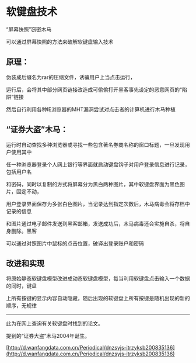 # 软键盘技术 #

“屏幕快照”窃密木马

可以通过屏幕快照的方法来破解软键盘输入技术

## 原理： ##

伪装成后缀名为rar的压缩文件，诱骗用户上当点击运行，

运行后，会将其中部分网页链接改造成可偷偷打开黑客事先设定的恶意网页的“陷阱”链接

然后自行利用各种IE浏览器的MHT漏洞尝试对点击者的计算机进行木马种植

## “证券大盗”木马： ##

运行时自动查找多种浏览器或寻找一些包含著名券商名称的窗口标题，一旦发现用户使用其中

任一种浏览器登录个人网上银行等界面就启动键盘钩子对用户登录信息进行记录，包括用户名

和密码，同时以复制的方式将屏幕分为黑白两种图片，其中软键盘界面为黑色图片，固定不动，

用户登录界面保存为多张白色图片，当记录达到指定次数后，木马病毒会将存档中记录的信息

和图片通过电子邮件发送到黑客邮箱，发送成功后，木马病毒还会实施自杀，将自身删除。黑客

可以通过对照图片中鼠标的点击位置，破译出登录账户和密码

## 改进和实现 ##

将原始静态软键盘模型改进成动态软键盘模型，每当利用软键盘点击输入一个数据的同时，键盘

上所有按键的显示内容自动隐藏，随后出现的软键盘上所有按键是随机出现的新的顺序，无规律

---


此为在网上查询有关软键盘时找到的论文。

提到的“证券大盗”木马2004年诞生。

[http://d.wanfangdata.com.cn/Periodical/dnzsyjs-itrzyksb200835136](http://d.wanfangdata.com.cn/Periodical/dnzsyjs-itrzyksb200835136)




